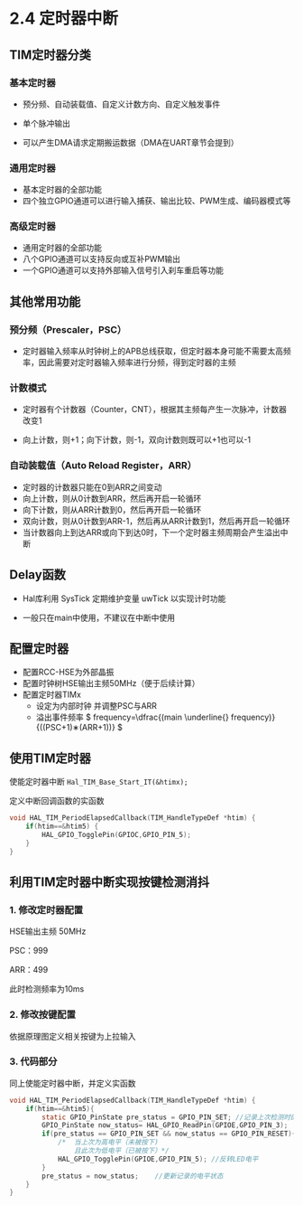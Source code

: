 # 2.4 定时器中断

## TIM定时器分类

### 基本定时器

- 预分频、自动装载值、自定义计数方向、自定义触发事件

- 单个脉冲输出

- 可以产生DMA请求定期搬运数据（DMA在UART章节会提到）

### 通用定时器

- 基本定时器的全部功能
- 四个独立GPIO通道可以进行输入捕获、输出比较、PWM生成、编码器模式等

### 高级定时器

- 通用定时器的全部功能
- 八个GPIO通道可以支持反向或互补PWM输出
- 一个GPIO通道可以支持外部输入信号引入刹车重启等功能

## 其他常用功能

### 预分频（Prescaler，PSC）

- 定时器输入频率从时钟树上的APB总线获取，但定时器本身可能不需要太高频率，因此需要对定时器输入频率进行分频，得到定时器的主频

### 计数模式

- 定时器有个计数器（Counter，CNT），根据其主频每产生一次脉冲，计数器改变1

- 向上计数，则+1；向下计数，则-1，双向计数则既可以+1也可以-1

### 自动装载值（Auto Reload Register，ARR）

- 定时器的计数器只能在0到ARR之间变动
- 向上计数，则从0计数到ARR，然后再开启一轮循环
- 向下计数，则从ARR计数到0，然后再开启一轮循环
- 双向计数，则从0计数到ARR-1，然后再从ARR计数到1，然后再开启一轮循环
- 当计数器向上到达ARR或向下到达0时，下一个定时器主频周期会产生溢出中断

## Delay函数

- Hal库利用 SysTick 定期维护变量 uwTick 以实现计时功能

- 一般只在main中使用，不建议在中断中使用

## 配置定时器

- 配置RCC-HSE为外部晶振
- 配置时钟树HSE输出主频50MHz（便于后续计算）
- 配置定时器TIMx
  - 设定为内部时钟 并调整PSC与ARR
  - 溢出事件频率 $ frequency=\dfrac{(main \underline{} frequency)}{((PSC+1)∗(ARR+1))} $

## 使用TIM定时器

使能定时器中断 `Hal_TIM_Base_Start_IT(&htimx);`

定义中断回调函数的实函数

``` c
void HAL_TIM_PeriodElapsedCallback(TIM_HandleTypeDef *htim) {
	if(htim==&htim5) {
        HAL_GPIO_TogglePin(GPIOC,GPIO_PIN_5);
    }
}
```

## 利用TIM定时器中断实现按键检测消抖

### 1. 修改定时器配置

HSE输出主频 50MHz

PSC：999

ARR：499

此时检测频率为10ms

### 2. 修改按键配置

依据原理图定义相关按键为上拉输入

### 3. 代码部分

同上使能定时器中断，并定义实函数

```C
void HAL_TIM_PeriodElapsedCallback(TIM_HandleTypeDef *htim) {
	if(htim==&htim5){
		static GPIO_PinState pre_status = GPIO_PIN_SET;	//记录上次检测时的电平状态
		GPIO_PinState now_status= HAL_GPIO_ReadPin(GPIOE,GPIO_PIN_3);	//记录此次检测时的电平状态
		if(pre_status == GPIO_PIN_SET && now_status == GPIO_PIN_RESET){	
            /* 	当上次为高电平（未被按下)
            	且此次为低电平（已被按下）*/
			HAL_GPIO_TogglePin(GPIOE,GPIO_PIN_5); //反转LED电平
		}
		pre_status = now_status;	//更新记录的电平状态
	}
}
```

